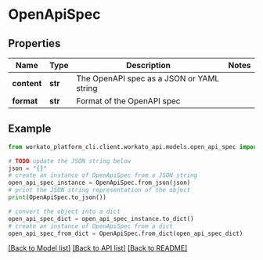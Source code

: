 # OpenApiSpec


## Properties

Name | Type | Description | Notes
------------ | ------------- | ------------- | -------------
**content** | **str** | The OpenAPI spec as a JSON or YAML string | 
**format** | **str** | Format of the OpenAPI spec | 

## Example

```python
from workato_platform_cli.client.workato_api.models.open_api_spec import OpenApiSpec

# TODO update the JSON string below
json = "{}"
# create an instance of OpenApiSpec from a JSON string
open_api_spec_instance = OpenApiSpec.from_json(json)
# print the JSON string representation of the object
print(OpenApiSpec.to_json())

# convert the object into a dict
open_api_spec_dict = open_api_spec_instance.to_dict()
# create an instance of OpenApiSpec from a dict
open_api_spec_from_dict = OpenApiSpec.from_dict(open_api_spec_dict)
```
[[Back to Model list]](../README.md#documentation-for-models) [[Back to API list]](../README.md#documentation-for-api-endpoints) [[Back to README]](../README.md)



